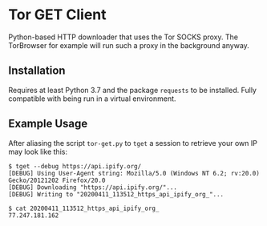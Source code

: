 # Tor GET Client
Python-based HTTP downloader that uses the Tor SOCKS proxy. The TorBrowser for example will run such a proxy in the 
background anyway.

## Installation

Requires at least Python 3.7 and the package `requests` to be installed. Fully compatible with being run in a virtual
environment.

## Example Usage
After aliasing the script `tor-get.py` to `tget` a session to retrieve your own IP may look like this:

```Batch
$ tget --debug https://api.ipify.org/
[DEBUG] Using User-Agent string: Mozilla/5.0 (Windows NT 6.2; rv:20.0) Gecko/20121202 Firefox/20.0
[DEBUG] Downloading "https://api.ipify.org/"...
[DEBUG] Writing to "20200411_113512_https_api_ipify_org_"...

$ cat 20200411_113512_https_api_ipify_org_
77.247.181.162
```


[torproject.org]: https://torproject.org/

